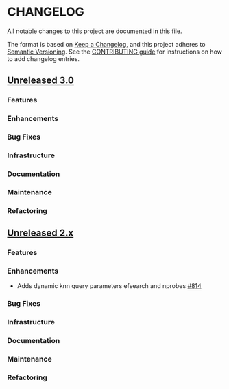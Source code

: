 # CHANGELOG
All notable changes to this project are documented in this file.

The format is based on [Keep a Changelog](https://keepachangelog.com/en/1.0.0/), and this project adheres to [Semantic Versioning](https://semver.org/spec/v2.0.0.html). See the [CONTRIBUTING guide](./CONTRIBUTING.md#Changelog) for instructions on how to add changelog entries.

## [Unreleased 3.0](https://github.com/opensearch-project/neural-search/compare/2.x...HEAD)
### Features
### Enhancements
### Bug Fixes
### Infrastructure
### Documentation
### Maintenance
### Refactoring

## [Unreleased 2.x](https://github.com/opensearch-project/neural-search/compare/2.15...2.x)
### Features
### Enhancements
* Adds dynamic knn query parameters efsearch and nprobes [#814](https://github.com/opensearch-project/neural-search/pull/814/)
### Bug Fixes
### Infrastructure
### Documentation
### Maintenance
### Refactoring
